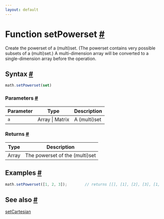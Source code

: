 ```yaml
---
layout: default
---
```


<!-- Note: This file is automatically generated from source code comments. Changes made in this file will be overridden. -->

<h1 id="function-setpowerset">Function setPowerset <a href="#function-setpowerset" title="Permalink">#</a></h1>

Create the powerset of a (multi)set. (The powerset contains very possible subsets of a (multi)set.)
A multi-dimension array will be converted to a single-dimension array before the operation.


<h2 id="syntax">Syntax <a href="#syntax" title="Permalink">#</a></h2>

```js
math.setPowerset(set)
```

<h3 id="parameters">Parameters <a href="#parameters" title="Permalink">#</a></h3>

Parameter | Type | Description
--------- | ---- | -----------
`a` | Array &#124; Matrix | A (multi)set

<h3 id="returns">Returns <a href="#returns" title="Permalink">#</a></h3>

Type | Description
---- | -----------
Array | The powerset of the (multi)set


<h2 id="examples">Examples <a href="#examples" title="Permalink">#</a></h2>

```js
math.setPowerset([1, 2, 3]);        // returns [[], [1], [2], [3], [1, 2], [1, 3], [2, 3], [1, 2, 3]]
```


<h2 id="see-also">See also <a href="#see-also" title="Permalink">#</a></h2>

[setCartesian](setCartesian.html)
